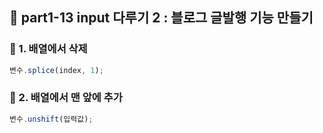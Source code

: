 ## 📝 part1-13 input 다루기 2 : 블로그 글발행 기능 만들기

### 🔹 1. 배열에서 삭제

```jsx
변수.splice(index, 1);
```

### 🔹 2. 배열에서 맨 앞에 추가

```jsx
변수.unshift(입력값);
```
